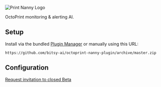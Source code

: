 ![Print Nanny Logo](docs/images/logo.png)

OctoPrint monitoring & alerting AI.

## Setup

Install via the bundled [Plugin Manager](https://docs.octoprint.org/en/master/bundledplugins/pluginmanager.html)
or manually using this URL:

    https://github.com/bitsy-ai/octoprint-nanny-plugin/archive/master.zip

## Configuration

[Request invitation to closed Beta](https://www.print-nanny.com/request-invite/)
